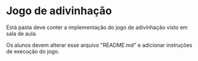 # Jogo de adivinhação
Está pasta deve conter a implementação do jogo de adivinhação visto em sala de aula.

Os alunos devem alterar esse arquivo "README.md" e adicionar instruções de execução do jogo.
